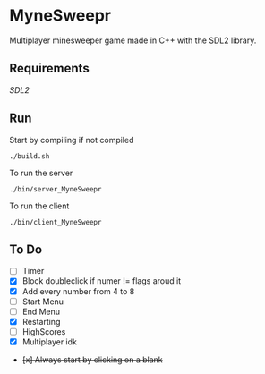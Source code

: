 # MyneSweepr
Multiplayer minesweeper game made in C++ with the SDL2 library.  

## Requirements
_SDL2_  

## Run
Start by compiling if not compiled  

`./build.sh`  

To run the server

`./bin/server_MyneSweepr`  

To run the client

`./bin/client_MyneSweepr`

## To Do

- [ ] Timer
- [x] Block doubleclick if numer != flags aroud it
- [x] Add every number from 4 to 8
- [ ] Start Menu
- [ ] End Menu
- [x] Restarting
- [ ] HighScores
- [x] Multiplayer idk
- <del>[x] Always start by clicking on a blank</del>
